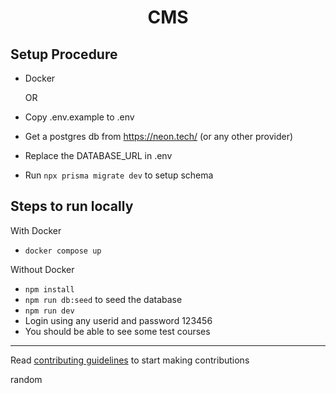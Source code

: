 <h1 align='center'>CMS</h1>

## Setup Procedure

- Docker

  OR

- Copy .env.example to .env
- Get a postgres db from https://neon.tech/ (or any other provider)
- Replace the DATABASE_URL in .env
- Run `npx prisma migrate dev` to setup schema

## Steps to run locally

With Docker

- `docker compose up`

Without Docker

- `npm install`
- `npm run db:seed` to seed the database
- `npm run dev`
- Login using any userid and password 123456
- You should be able to see some test courses

---

Read [contributing guidelines](./CONTRIBUTING.md) to start making contributions

random
